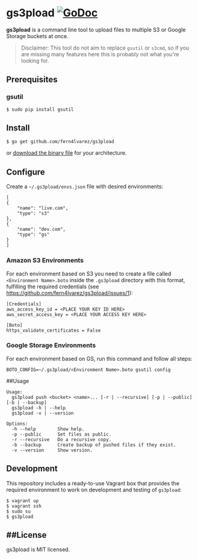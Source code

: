 # gs3pload [![GoDoc](https://godoc.org/github.com/fern4lvarez/gs3pload?status.svg)](https://godoc.org/github.com/fern4lvarez/gs3pload)

**gs3pload** is a command line tool to upload files to multiple S3 or Google Storage buckets at once.
> Disclaimer: This tool do not aim to replace `gsutil` or `s3cmd`, so if you are missing many
> features here this is probably not what you're looking for.

Prerequisites
-------------

### gsutil

~~~
$ sudo pip install gsutil
~~~

Install
-------

~~~
$ go get github.com/fern4lvarez/gs3pload
~~~

or [download the binary file](http://gobuild.io/github.com/fern4lvarez/gs3pload) for your architecture.


Configure
---------

Create a `~/.gs3pload/envs.json` file with desired environments:

~~~
[
{
    "name": "live.com",
    "type": "s3"
},
{
    "name": "dev.com",
    "type": "gs"
}
]
~~~

### Amazon S3 Environments

For each environment based on S3 you need to create a file called `<Environment Name>.boto`
inside the `.gs3pload` directory with this format, fulfilling the required credentials (see https://github.com/fern4lvarez/gs3pload/issues/1):

~~~
[Credentials]
aws_access_key_id = <PLACE YOUR KEY ID HERE>
aws_secret_access_key = <PLACE YOUR ACCESS KEY HERE>

[Boto]
https_validate_certificates = False
~~~

### Google Storage Environments

For each environment based on GS, run this command and follow all steps:

~~~
BOTO_CONFIG=~/.gs3pload/<Environment Name>.boto gsutil config
~~~


##Usage

```
Usage:
  gs3pload push <bucket> <name>... [-r | --recursive] [-p | --public] [-b | --backup]
  gs3pload -h | --help
  gs3pload -v | --version

Options:
  -h --help        Show help.
  -p --public      Set files as public.
  -r --recursive   Do a recursive copy.
  -b --backup      Create backup of pushed files if they exist.
  -v --version     Show version.

```


## Development

This repository includes a ready-to-use Vagrant box that provides the required environment
to work on development and testing of `gs3pload`:

~~~
$ vagrant up
$ vagrant ssh
$ sudo su
$ gs3pload
~~~


##License
---------
gs3pload is MIT licensed.
